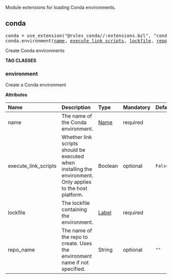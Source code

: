 <!-- Generated with Stardoc: http://skydoc.bazel.build -->

Module extensions for loading Conda environments.

<a id="conda"></a>

## conda

<pre>
conda = use_extension("@rules_conda//:extensions.bzl", "conda")
conda.environment(<a href="#conda.environment-name">name</a>, <a href="#conda.environment-execute_link_scripts">execute_link_scripts</a>, <a href="#conda.environment-lockfile">lockfile</a>, <a href="#conda.environment-repo_name">repo_name</a>)
</pre>

Create Conda environments


**TAG CLASSES**

<a id="conda.environment"></a>

### environment

Create a Conda environment

**Attributes**

| Name  | Description | Type | Mandatory | Default |
| :------------- | :------------- | :------------- | :------------- | :------------- |
| <a id="conda.environment-name"></a>name |  The name of the Conda environment.   | <a href="https://bazel.build/concepts/labels#target-names">Name</a> | required |  |
| <a id="conda.environment-execute_link_scripts"></a>execute_link_scripts |  Whether link scripts should be executed when installing the environment. Only applies to the host platform.   | Boolean | optional |  `False`  |
| <a id="conda.environment-lockfile"></a>lockfile |  The lockfile containing the environment.   | <a href="https://bazel.build/concepts/labels">Label</a> | required |  |
| <a id="conda.environment-repo_name"></a>repo_name |  The name of the repo to create. Uses the environment name if not specified.   | String | optional |  `""`  |


